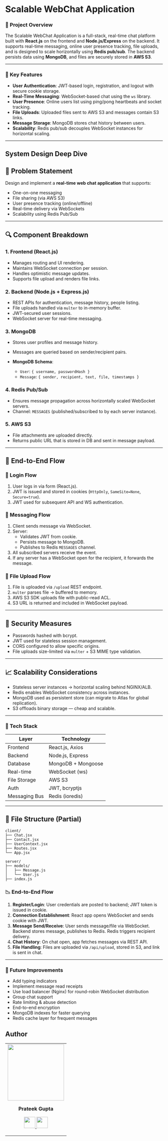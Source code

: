 <h1>Scalable WebChat Application</h1> 



### 🚀 Project Overview

The Scalable WebChat Application is a full-stack, real-time chat platform built with **React.js** on the frontend and **Node.js/Express** on the backend. It supports real-time messaging, online user presence tracking, file uploads, and is designed to scale horizontally using **Redis pub/sub**. The backend persists data using **MongoDB**, and files are securely stored in **AWS S3**.

---

### 📄 Key Features

* **User Authentication**: JWT-based login, registration, and logout with secure cookie storage.
* **Real-Time Messaging**: WebSocket-based chat using the `ws` library.
* **User Presence**: Online users list using ping/pong heartbeats and socket tracking.
* **File Uploads**: Uploaded files sent to AWS S3 and messages contain S3 links.
* **Message Storage**: MongoDB stores chat history between users.
* **Scalability**: Redis pub/sub decouples WebSocket instances for horizontal scaling.

---

## System Design Deep Dive

## 🎯 Problem Statement

Design and implement a **real-time web chat application** that supports:

- One-on-one messaging
- File sharing (via AWS S3)
- User presence tracking (online/offline)
- Real-time delivery via WebSockets
- Scalability using Redis Pub/Sub

---

## 🔍 Component Breakdown

### 1. **Frontend (React.js)**

- Manages routing and UI rendering.
- Maintains WebSocket connection per session.
- Handles optimistic message updates.
- Supports file upload and renders file links.

### 2. **Backend (Node.js + Express.js)**

- REST APIs for authentication, message history, people listing.
- File uploads handled via `multer` to in-memory buffer.
- JWT-secured user sessions.
- WebSocket server for real-time messaging.

### 3. **MongoDB**

- Stores user profiles and message history.
- Messages are queried based on sender/recipient pairs.
- **MongoDB Schema**:

  * `User`: `{ username, passwordHash }`
  * `Message`: `{ sender, recipient, text, file, timestamps }`

### 4. **Redis Pub/Sub**

- Ensures message propagation across horizontally scaled WebSocket servers.
- Channel: `MESSAGES` (published/subscribed to by each server instance).

### 5. **AWS S3**

- File attachments are uploaded directly.
- Returns public URL that is stored in DB and sent in message payload.

---

## 🔁 End-to-End Flow

### 🔐 Login Flow

1. User logs in via form (React.js).
2. JWT is issued and stored in cookies (`HttpOnly`, `SameSite=None`, `Secure=true`).
3. JWT used for subsequent API and WS authentication.

### 💬 Messaging Flow

1. Client sends message via WebSocket.
2. Server:
   - Validates JWT from cookie.
   - Persists message to MongoDB.
   - Publishes to Redis `MESSAGES` channel.
3. All subscribed servers receive the event.
4. If any server has a WebSocket open for the recipient, it forwards the message.

### 📁 File Upload Flow

1. File is uploaded via `/upload` REST endpoint.
2. `multer` parses file → buffered to memory.
3. AWS S3 SDK uploads file with public-read ACL.
4. S3 URL is returned and included in WebSocket payload.

---

## 🔐 Security Measures

- Passwords hashed with bcrypt.
- JWT used for stateless session management.
- CORS configured to allow specific origins.
- File uploads size-limited via `multer` + S3 MIME type validation.

---

## 📈 Scalability Considerations

- Stateless server instances → horizontal scaling behind NGINX/ALB.
- Redis enables WebSocket consistency across instances.
- MongoDB used as persistent store (can migrate to Atlas for global replication).
- S3 offloads binary storage — cheap and scalable.

---

### 📆 Tech Stack

| Layer         | Technology         |
| ------------- | ------------------ |
| Frontend      | React.js, Axios    |
| Backend       | Node.js, Express   |
| Database      | MongoDB + Mongoose |
| Real-time     | WebSocket (ws)     |
| File Storage  | AWS S3             |
| Auth          | JWT, bcryptjs      |
| Messaging Bus | Redis (ioredis)    |

---

## 📂 File Structure (Partial)

```
client/
├── Chat.jsx
├── Contact.jsx
├── UserContext.jsx
├── Routes.jsx
└── App.jsx

server/
├── models/
│   ├── Message.js
│   └── User.js
├── index.js
```

### 📉 End-to-End Flow

1. **Register/Login**: User credentials are posted to backend; JWT token is issued in cookie.
2. **Connection Establishment**: React app opens WebSocket and sends cookie with JWT.
3. **Message Send/Receive**: User sends message/file via WebSocket. Backend stores message, publishes to Redis. Redis triggers recipient delivery.
4. **Chat History**: On chat open, app fetches messages via REST API.
5. **File Handling**: Files are uploaded via `/api/upload`, stored in S3, and link is sent in chat.

---

### 📅 Future Improvements

- Add typing indicators
- Implement message read receipts
- Use load balancer (Nginx) for round-robin WebSocket distribution
- Group chat support
- Rate limiting & abuse detection
- End-to-end encryption
- MongoDB indexes for faster querying
- Redis cache layer for frequent messages

## Author

<table>
<tr>
<td align="center">
     <img src="https://avatars2.githubusercontent.com/u/29523950?s=400&u=878e242ca2c624eb45a62bf62ae580a370b7a0ae&v=4" width="180"/>

<p><strong>Prateek Gupta</strong></p>

<p align="center">
<a href="https://github.com/prateekguptaiiitk">
  <img src="http://www.iconninja.com/files/241/825/211/round-collaboration-social-github-code-circle-network-icon.svg" width="36" height="36"/>
</a>
<a href="https://www.linkedin.com/in/prateekjpg/">
  <img src="http://www.iconninja.com/files/863/607/751/network-linkedin-social-connection-circular-circle-media-icon.svg" width="36" height="36"/>
</a>
</p>
</td>
</tr> 
</table>
